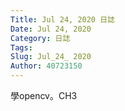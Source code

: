 ```yaml
---
Title: Jul 24, 2020 日誌
Date: Jul 24, 2020
Category: 日誌
Tags: 
Slug: Jul_24_ 2020
Author: 40723150
---
```

學opencv。CH3
<!-- PELICAN_END_SUMMARY -->

